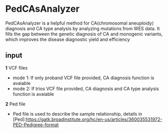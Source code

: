 # PedCAsAnalyzer
PedCAsAnalyzer is a helpful method for CA(chromosomal aneuploidy) diagnosis and CA type analysis by analyzing mutations from WES data. It fills the gap between the genetic diagnosis of CA and monogenic variants, which improves the disease diagnostic yield and efficiency

## input
**1** VCF files
* mode 1: If only proband VCF file provided, CA diagnosis function is avaiable
* mode 2: If trios VCF file provided, CA diagnosis and CA type analysis function is avaiable

**2** Ped file
* Ped file is used to describe the sample relationship, details in [Ped]:<https://gatk.broadinstitute.org/hc/en-us/articles/360035531972-PED-Pedigree-format>
